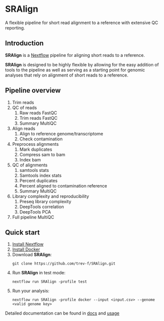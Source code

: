 # SRAlign
A flexible pipeline for short read alignment to a reference with extensive QC reporting.

## Introduction

**SRAlign** is a [Nextflow](https://www.nextflow.io/) pipeline for aligning short reads to a reference. 

**SRAlign** is designed to be highly flexible by allowing for the easy addition of tools to the pipeline as well as serving as a starting point for genomic analyses that rely on alignment of short reads to a reference.

## Pipeline overview

1. Trim reads
2. QC of reads
   1. Raw reads FastQC
   2. Trim reads FastQC
   3. Summary MultiQC
3. Align reads
    1. Align to reference genome/transcriptome
    2. Check contamination
4. Preprocess alignments
   1. Mark duplicates
   2. Compress sam to bam
   3. Index bam
5. QC of alignments
   1. samtools stats
   2. Samtools index stats
   3. Percent duplicates
   4. Percent aligned to contamination reference
   5. Summary MultiQC
6. Library complexity and reproducibility
   1. Preseq library complexity
   2. DeepTools correlation
   3. DeepTools PCA
7. Full pipeline MultiQC

## Quick start

1. [Install Nextflow](https://www.nextflow.io/docs/latest/getstarted.html)
2. [Install Docker](https://docs.docker.com/engine/install/)
3. Download **SRAlign**:
    ```
    git clone https://github.com/trev-f/SRAlign.git
    ```
4. Run **SRAlign** in test mode:
    ```
    nextflow run SRAlign -profile test 
    ```
5. Run your analysis:
    ```
    nextflow run SRAlign -profile docker --input <input.csv> --genome <valid genome key>
    ```

Detailed documentation can be found in [docs](docs/) and [usage](docs/usage.md)
